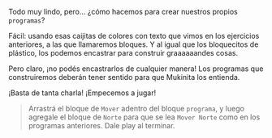 <gs-toolbox toolbox-url="https://raw.githubusercontent.com/MumukiProject/mumuki-guia-gobstones-primeros-programas-kids/master/toolbox.xml"></gs-toolbox>

Todo muy lindo, pero... ¿cómo hacemos para crear nuestros propios `programas`?

Fácil: usando esas caijitas de colores con texto que vimos en los ejercicios anteriores, a las que llamaremos bloques. Y al igual que los bloquecitos de plástico, los podemos encastrar para construir graaaaaandes cosas. 

Pero claro, ¡no podés encastrarlos de cualquier manera! Los programas que construiremos deberán tener sentido para que Mukinita los entienda. 

¡Basta de tanta charla! ¡Empecemos a jugar!

> Arrastrá el bloque de `Mover` adentro del bloque `programa`, y luego agregale el bloque de `Norte` para que se lea `Mover Norte` como en los programas anteriores. Dale play al terminar. 